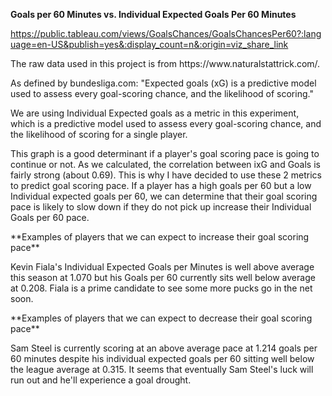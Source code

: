 **<P>Goals per 60 Minutes vs. Individual Expected Goals Per 60 Minutes<P>**
https://public.tableau.com/views/GoalsChances/GoalsChancesPer60?:language=en-US&publish=yes&:display_count=n&:origin=viz_share_link

<P>The raw data used in this project is from https://www.naturalstattrick.com/.<P>

<P>As defined by bundesliga.com: "Expected goals (xG) is a predictive model used to assess every goal-scoring chance, and the likelihood of scoring." <P>
<P>We are using Individual Expected goals as a metric in this experiment, which is a predictive model used to assess every goal-scoring chance, and the likelihood of scoring for a single player.<P>

<P>This graph is a good determinant if a player's goal scoring pace is going to continue or not. 
As we calculated, the correlation between ixG and Goals is fairly strong (about 0.69). This is why I have decided to use these 2 metrics to predict goal scoring pace. If a player has a high goals per 60 but a low Individual expected goals per 60, we can determine that their goal scoring pace is likely to slow down if they do not pick up increase their Individual Goals per 60 pace.<P>

<P>**Examples of players that we can expect to increase their goal scoring pace**<P>
  Kevin Fiala's Individual Expected Goals per Minutes is well above average this season at 1.070 but his Goals per 60 currently sits well below average at 0.208. Fiala is a prime candidate to see some more pucks go in the net soon.
  
<P>**Examples of players that we can expect to decrease their goal scoring pace**<P>
Sam Steel is currently scoring at an above average pace at 1.214 goals per 60 minutes despite his individual expected goals per 60 sitting well below the league average at 0.315. It seems that eventually Sam Steel's luck will run out and he'll experience a goal drought.
